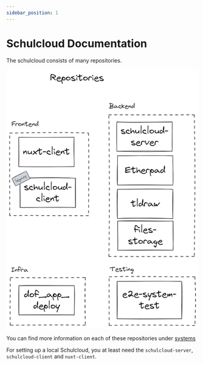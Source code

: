 ```yaml
---
sidebar_position: 1
---
```


# Schulcloud Documentation

The schulcloud consists of many repositories.

![Repo structure](./repo.excalidraw.png)

You can find more information on each of these repositories under [systems](/docs/services)

For setting up a local Schulcloud, you at least need the `schulcloud-server`, `schulcloud-client` and `nuxt-client`.
